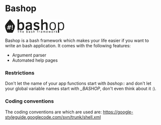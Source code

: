 Bashop
==========

![bashop logo](bashop.png)

Bashop is a bash framework which makes your life easier if you want to write an bash application. It comes with the following features:

* Argument parser
* Automated help pages

### Restrictions ###

Don't let the name of your app functions start with _bashop::_ and don't let your global variable names start with _\_BASHOP_, don't even think about it :).


### Coding conventions ###

The coding conventions are which are used are: https://google-styleguide.googlecode.com/svn/trunk/shell.xml